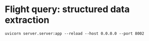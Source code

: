 # Flight query: structured data extraction

`uvicorn server.server:app --reload --host 0.0.0.0 --port 8002`
